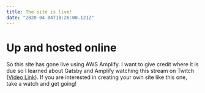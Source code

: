 ```yaml
---
title: The site is live!
date: "2020-04-04T18:26:00.121Z"
---
```


# Up and hosted online

So this site has gone live using AWS Amplify.  I want to give credit 
where it is due so I learned about Gatsby and Amplify watching this
stream on Twitch ([Video Link](https://www.twitch.tv/videos/580125165)).
If you are interested in creating your own site like this one, take a
watch and get going!
